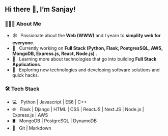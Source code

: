 <h2> Hi there 👋, I’m Sanjay!</h2>

<h3> 👨🏻‍💻 About Me </h3>

- 🕸️ &nbsp; Passionate about the **Web (WWW)** and I yearn to **simplify web for everyone**.
- 🔭 &nbsp; Currently working on **Full Stack (Python, Flask, PostgresSQL, AWS, MongoDB, Express.js, React, Node.js)** .
- 🌱 &nbsp; Learning more about technologies that go into building **Full Stack Applications**.
- 🤔 &nbsp; Exploring new technologies and developing software solutions and quick hacks.

<h3>🛠 Tech Stack</h3>

- 💻 &nbsp; Python | Javascript | ES6 | C++
- 🌐 &nbsp; Flask | Django | HTML | CSS | ReactJS | Next.JS | Node.js | Express.js | AWS
- 🛢 &nbsp; MongoDB | PostgreSQL | DynamoDB
- 🔧 &nbsp; Git | Markdown
